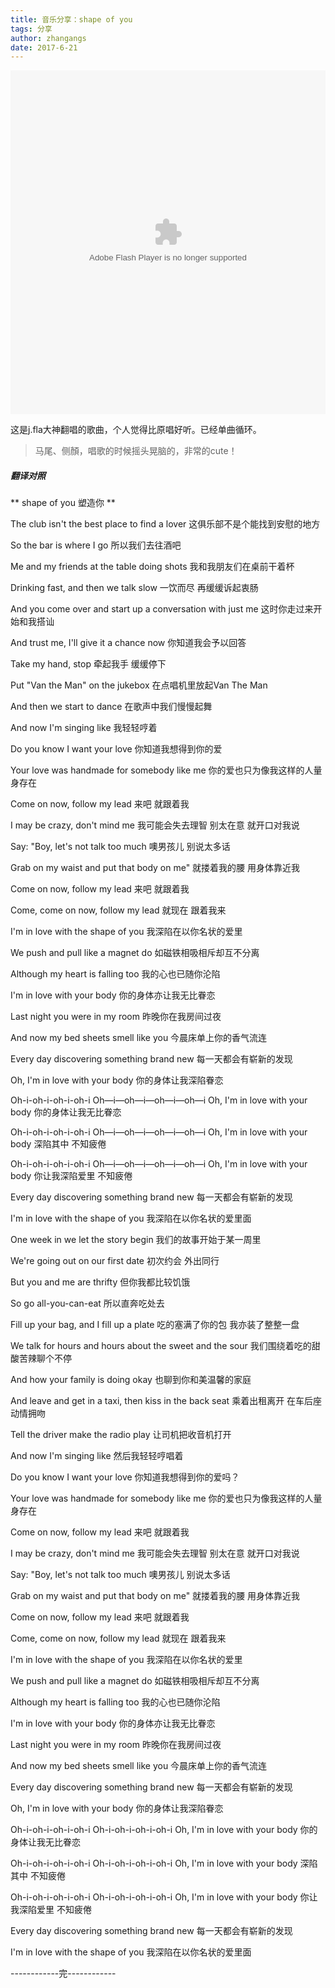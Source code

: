 ```yaml
---
title: 音乐分享：shape of you
tags: 分享
author: zhangangs
date: 2017-6-21
---
```


<embed height="550" width="100%" quality="high" allowfullscreen="true" autostart="true" type="application/x-shockwave-flash" src="//static.hdslb.com/miniloader.swf" flashvars="aid=9977648&page=2" pluginspage="//www.adobe.com/shockwave/download/download.cgi?P1_Prod_Version=ShockwaveFlash"></embed>


这是j.fla大神翻唱的歌曲，个人觉得比原唱好听。已经单曲循环。

 >马尾、侧顏，唱歌的时候摇头晃脑的，非常的cute！
 
 ##### 翻译对照 
 ** shape of you 塑造你 **
 
 The club isn't the best place to find a lover
这俱乐部不是个能找到安慰的地方

So the bar is where I go
所以我们去往酒吧

Me and my friends at the table doing shots
我和我朋友们在桌前干着杯

Drinking fast, and then we talk slow
一饮而尽 再缓缓诉起衷肠

And you come over and start up a conversation with just me
这时你走过来开始和我搭讪

And trust me, I'll give it a chance now
你知道我会予以回答

Take my hand, stop
牵起我手 缓缓停下

Put "Van the Man" on the jukebox
在点唱机里放起Van The Man

And then we start to dance
在歌声中我们慢慢起舞

And now I'm singing like
我轻轻哼着

Do you know I want your love
你知道我想得到你的爱

Your love was handmade for somebody like me
你的爱也只为像我这样的人量身存在

Come on now, follow my lead
来吧 就跟着我

I may be crazy, don't mind me
我可能会失去理智 别太在意 就开口对我说

Say: "Boy, let's not talk too much
噢男孩儿 别说太多话

Grab on my waist and put that body on me"
就搂着我的腰 用身体靠近我

Come on now, follow my lead
来吧 就跟着我

Come, come on now, follow my lead
就现在 跟着我来

I'm in love with the shape of you
我深陷在以你名状的爱里

We push and pull like a magnet do
如磁铁相吸相斥却互不分离

Although my heart is falling too
我的心也已随你沦陷

I'm in love with your body
你的身体亦让我无比眷恋

Last night you were in my room
昨晚你在我房间过夜

And now my bed sheets smell like you
今晨床单上你的香气流连

Every day discovering something brand new
每一天都会有崭新的发现

Oh, I'm in love with your body
你的身体让我深陷眷恋

Oh-i-oh-i-oh-i-oh-i
Oh—i—oh—i—oh—i—oh—i
Oh, I'm in love with your body
你的身体让我无比眷恋

Oh-i-oh-i-oh-i-oh-i
Oh—i—oh—i—oh—i—oh—i
Oh, I'm in love with your body
深陷其中 不知疲倦

Oh-i-oh-i-oh-i-oh-i
Oh—i—oh—i—oh—i—oh—i
Oh, I'm in love with your body
你让我深陷爱里 不知疲倦

Every day discovering something brand new
每一天都会有崭新的发现

I'm in love with the shape of you
我深陷在以你名状的爱里面

One week in we let the story begin
我们的故事开始于某一周里

We're going out on our first date
初次约会 外出同行

But you and me are thrifty
但你我都比较饥饿

So go all-you-can-eat
所以直奔吃处去

Fill up your bag, and I fill up a plate
吃的塞满了你的包 我亦装了整整一盘

We talk for hours and hours about the sweet and the sour
我们围绕着吃的甜酸苦辣聊个不停

And how your family is doing okay
也聊到你和美温馨的家庭

And leave and get in a taxi, then kiss in the back seat
乘着出租离开 在车后座动情拥吻

Tell the driver make the radio play
让司机把收音机打开

And now I'm singing like
然后我轻轻哼唱着

Do you know I want your love
你知道我想得到你的爱吗？

Your love was handmade for somebody like me
你的爱也只为像我这样的人量身存在

Come on now, follow my lead
来吧 就跟着我

I may be crazy, don't mind me
我可能会失去理智 别太在意 就开口对我说

Say: "Boy, let's not talk too much
噢男孩儿 别说太多话

Grab on my waist and put that body on me"
就搂着我的腰 用身体靠近我

Come on now, follow my lead
来吧 就跟着我

Come, come on now, follow my lead
就现在 跟着我来

I'm in love with the shape of you
我深陷在以你名状的爱里

We push and pull like a magnet do
如磁铁相吸相斥却互不分离

Although my heart is falling too
我的心也已随你沦陷

I'm in love with your body
你的身体亦让我无比眷恋

Last night you were in my room
昨晚你在我房间过夜

And now my bed sheets smell like you
今晨床单上你的香气流连

Every day discovering something brand new
每一天都会有崭新的发现

Oh, I'm in love with your body
你的身体让我深陷眷恋

Oh-i-oh-i-oh-i-oh-i
Oh-i-oh-i-oh-i-oh-i
Oh, I'm in love with your body
你的身体让我无比眷恋

Oh-i-oh-i-oh-i-oh-i
Oh-i-oh-i-oh-i-oh-i
Oh, I'm in love with your body
深陷其中 不知疲倦

Oh-i-oh-i-oh-i-oh-i
Oh-i-oh-i-oh-i-oh-i
Oh, I'm in love with your body
你让我深陷爱里 不知疲倦

Every day discovering something brand new
每一天都会有崭新的发现

I'm in love with the shape of you
我深陷在以你名状的爱里面

------------完------------


